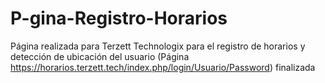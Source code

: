 # P-gina-Registro-Horarios
Página realizada para Terzett Technologix para el registro de horarios y detección de ubicación del usuario (Página https://horarios.terzett.tech/index.php/login/Usuario/Password) finalizada 
